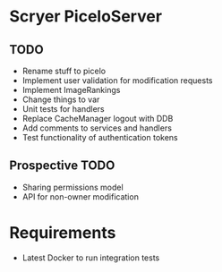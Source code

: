 # Scryer PiceloServer
## TODO
* Rename stuff to picelo
* Implement user validation for modification requests
* Implement ImageRankings
* Change things to var
* Unit tests for handlers
* Replace CacheManager logout with DDB
* Add comments to services and handlers
* Test functionality of authentication tokens

## Prospective TODO
* Sharing permissions model
* API for non-owner modification

# Requirements
* Latest Docker to run integration tests